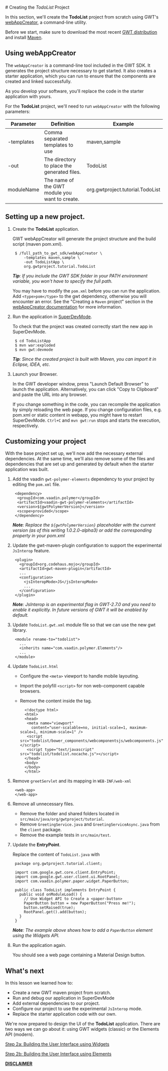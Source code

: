 # Creating the *TodoList* Project

In this section, we'll create the **TodoList** project from scratch using GWT's [webAppCreator](http://www.gwtproject.org/doc/latest/RefCommandLineTools.html#webAppCreator), a command-line utility.

Before we start, make sure to download the most recent [GWT distribution](../../../download.html) and install [Maven](https://maven.apache.org/).

## Using webAppCreator

The `webAppCreator` is a command-line tool included in the GWT SDK. It generates the project structure necessary to get started. It also creates a starter application, which you can run to ensure that the components are created and linked successfully.

As you develop your software, you'll replace the code in the starter application with yours.

For the **TodoList** project, we'll need to run `webAppCreator` with the following parameters:


| Parameter  | Definition                                     | Example      |
| ---------- | -----------------------------------------------| ------------ |
| -templates | Comma separated templates to use               | maven,sample |
| -out       | The directory to place the generated files.    | TodoList     |
| moduleName | The name of the GWT module you want to create. | org.gwtproject.tutorial.TodoList |


## Setting up a new project.

1. Create the **TodoList** application.

      GWT webAppCreator will generate the project structure and the build script (maven pom.xml).

        $ /full_path_to_gwt_sdk/webAppCreator \
            -templates maven,sample \
            -out TodoListApp \
            org.gwtproject.tutorial.TodoList

      _**Tip**: If you include the GWT SDK folder in your PATH environment variable, you won't have to specify the full path._

      You may have to modify the `pom.xml` before you can run the application. Add `<type>pom</type>` to the gwt dependency, otherwise you will encounter an error. See the "Creating a `Maven` project" section in the [webAppCreator documentation](http://www.gwtproject.org/doc/latest/RefCommandLineTools.html#webAppCreator) for more information.

2. Run the application in [SuperDevMode](articles/superdevmode.html).

     To check that the project was created correctly start the new app in SuperDevMode.

        $ cd TodoListApp
        $ mvn war:exploded
        $ mvn gwt:devmode

      _**Tip**: Since the created project is built with Maven, you can import it in Eclipse, IDEA, etc._

3. Launch your Browser.

    In the GWT developer window, press "Launch Default Browser" to launch the application. Alternatively, you can click "Copy to Clipboard" and paste the URL into any browser.

    If you change something in the code, you can recompile the application by simply reloading the web page. If you change configuration files, e.g. pom.xml or static content in webapp, you might have to restart SuperDevMode. `Ctrl+C` and `mvn gwt:run` stops and starts the execution, respectively.

## Customizing your project

With the base project set up, we'll now add the necessary external dependencies. At the same time, we'll also remove some of the files and dependencies that are set up and generated by default when the starter application was built.


1. Add the vaadin `gwt-polymer-elements` dependency to your project by editing the `pom.xml` file.

        <dependency>
         <groupId>com.vaadin.polymer</groupId>
         <artifactId>vaadin-gwt-polymer-elements</artifactId>
         <version>${gwtPolymerVersion}</version>
         <scope>provided</scope>
        </dependency>

     _**Note**: Replace the `${gwtPolymerVersion}` placeholder with the current version (as of this writing 1.0.2.0-alpha3) or add the corresponding property in your pom.xml_

2. Update the gwt-maven-plugin configuration to support the experimental `JsInterop` feature.

        <plugin>
          <groupId>org.codehaus.mojo</groupId>
          <artifactId>gwt-maven-plugin</artifactId>
          ...
          <configuration>
            <jsInteropMode>JS</jsInteropMode>
            ...
          </configuration>
        </plugin>

      _**Note**: JsInterop is an experimental flag in GWT-2.7.0 and you need to enable it explicitly. In future versions of GWT it will be enabled by default._

3. Update `TodoList.gwt.xml` module file so that we can use the new gwt library.

        <module rename-to="todolist">
          ...
          <inherits name="com.vaadin.polymer.Elements"/>
          ...
        </module>

4. Update `TodoList.html`
    * Configure the `<meta>` viewport to handle mobile layouting.
    * Import the polyfill `<script>` for non web-component capable browsers.
    * Remove the content inside the <body> tag.

            <!doctype html>
            <html>
            <head>
             <meta name="viewport"
               content="user-scalable=no, initial-scale=1, maximum-scale=1, minimum-scale=1" />
             <script src="todolist/bower_components/webcomponentsjs/webcomponents.js"></script>
             <script type="text/javascript" src="todolist/todolist.nocache.js"></script>
            </head>
            <body>
            </body>
            </html>

5. Remove `greetServlet` and its mapping in `WEB-INF/web-xml`

        <web-app>
        </web-app>

6. Remove all unnecessary files.

    * Remove the folder and shared folders located in `src/main/java/org/gwtproject/tutorial`.
    * Remove `GreetingService.java` and `GreetingServiceAsync.java` from the `client` package.
    * Remove the example tests in `src/main/test`.

7. Update the **EntryPoint**.

    Replace the content of `TodoList.java` with

        package org.gwtproject.tutorial.client;

        import com.google.gwt.core.client.EntryPoint;
        import com.google.gwt.user.client.ui.RootPanel;
        import com.vaadin.polymer.paper.widget.PaperButton;

        public class TodoList implements EntryPoint {
          public void onModuleLoad() {
            // Use Widget API to Create a <paper-button>
            PaperButton button = new PaperButton("Press me!");
            button.setRaised(true);
            RootPanel.get().add(button);
          }
        }

    _**Note**: The example above shows how to add a  `PaperButton` element using the Widgets API._

8. Run the application again.

    You should see a web page containing a Material Design button.

## What's next

In this lesson we learned how to:

- Create a new GWT maven project from scratch.
- Run and debug our application in SuperDevMode
- Add external dependencies to our project.
- Configure our project to use the experimental `JsInterop` mode.
- Replace the starter application code with our own.

We're now prepared to design the UI of the **TodoList** application. There are two ways we can go about it: using GWT widgets (classic) or the Elements API (modern).

[Step 2a: Building the User Interface using Widgets](widgets-buildui.html)

[Step 2b: Building the User Interface using Elements](elements-buildui.html)

[**DISCLAIMER**](introduction.html#pol-disclaimer)
